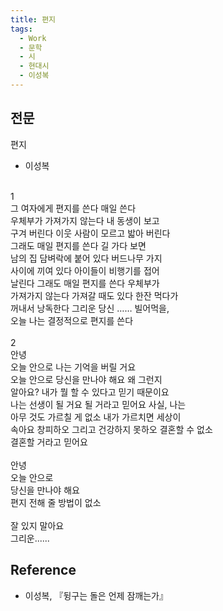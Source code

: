 ```yaml
---
title: 편지
tags:
  - Work
  - 문학
  - 시
  - 현대시
  - 이성복
---
```


## 전문
편지
<br>
- 이성복
<br>
1
<br>
그 여자에게 편지를 쓴다 매일 쓴다<br>
우체부가 가져가지 않는다 내 동생이 보고<br>
구겨 버린다 이웃 사람이 모르고 밟아 버린다<br>
그래도 매일 편지를 쓴다 길 가다 보면<br>
남의 집 담벼락에 붙어 있다 버드나무 가지<br>
사이에 끼여 있다 아이들이 비행기를 접어<br>
날린다 그래도 매일 편지를 쓴다 우체부가<br>
가져가지 않는다 가져갈 때도 있다 한잔 먹다가<br>
꺼내서 낭독한다 그리운 당신 …… 빌어먹을,<br>
오늘 나는 결정적으로 편지를 쓴다<br>
<br>
2
<br>
안녕<br>
오늘 안으로 나는 기억을 버릴 거요<br>
오늘 안으로 당신을 만나야 해요 왜 그런지<br>
알아요? 내가 뭘 할 수 있다고 믿기 때문이요<br>
나는 선생이 될 거요 될 거라고 믿어요 사실, 나는<br>
아무 것도 가르칠 게 없소 내가 가르치면 세상이<br>
속아요 창피하오 그리고 건강하지 못하오 결혼할 수 없소<br>
결혼할 거라고 믿어요<br>
<br>
안녕<br>
오늘 안으로<br>
당신을 만나야 해요<br>
편지 전해 줄 방법이 없소<br>
<br>
잘 있지 말아요<br>
그리운......

## Reference
- 이성복, 『뒹구는 돌은 언제 잠깨는가』